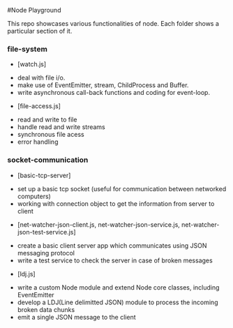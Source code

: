 #Node Playground

This repo showcases various functionalities of node. Each folder shows a particular section of it.

### file-system

* [watch.js] 
 - deal with file i/o. 
 - make use of EventEmitter, stream, ChildProcess and Buffer.
 - write asynchronous call-back functions and coding for event-loop.

* [file-access.js] 
 - read and write to file 
 - handle read and write streams
 - synchronous file acess
 - error handling


### socket-communication

* [basic-tcp-server]
 - set up a basic tcp socket (useful for communication between networked  computers)
 - working with connection object to get the information from server to client

* [net-watcher-json-client.js, net-watcher-json-service.js, net-watcher-json-test-service.js]
 - create a basic client server app which communicates using JSON messaging protocol
 - write a test service to check the server in case of broken messages

* [ldj.js]
 - write a custom Node module and extend Node core classes, including EventEmitter
 - develop a LDJ(Line delimitted JSON) module to process the incoming broken data chunks 
 - emit a single JSON message to the client


